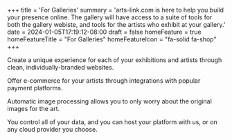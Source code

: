 +++
title = 'For Galleries'
summary = 'arts-link.com is here to help you build your presence online. The gallery will have access to a suite of tools for both the gallery webiste, and tools for the artists who exhibit at your gallery.'
date = 2024-01-05T17:19:12-08:00
draft = false
homeFeature = true
homeFeatureTitle = "For Galleries"
homeFeatureIcon = "fa-solid fa-shop"
+++

Create a unique experience for each of your exhibitions and artists through clean, individually-branded websites.

Offer e-commerce for your artists through integrations with popular payment platforms.

Automatic image processing allows you to only worry about the original images for the art.

You control all of your data, and you can host your platform with us, or on any cloud provider you choose.